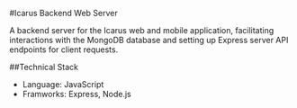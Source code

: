 #Icarus Backend Web Server

A backend server for the Icarus web and mobile application, facilitating interactions with the MongoDB database and setting up Express server API endpoints for client requests.

##Technical Stack
- Language: JavaScript
- Framworks: Express, Node.js